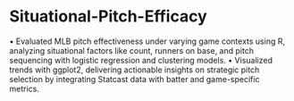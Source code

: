 # Situational-Pitch-Efficacy
• Evaluated MLB pitch effectiveness under varying game contexts using R, analyzing situational factors like count, 
runners on base, and pitch sequencing with logistic regression and clustering models. 
• Visualized trends with ggplot2, delivering actionable insights on strategic pitch selection by integrating Statcast data 
with batter and game-specific metrics. 
